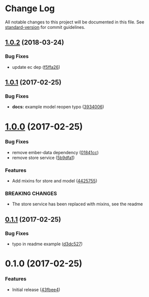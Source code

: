 # Change Log

All notable changes to this project will be documented in this file. See [standard-version](https://github.com/conventional-changelog/standard-version) for commit guidelines.

<a name="1.0.2"></a>
## [1.0.2](https://github.com/knownasilya/ember-data-tasks/compare/v1.0.1...v1.0.2) (2018-03-24)


### Bug Fixes

* update ec dep ([f5ffa26](https://github.com/knownasilya/ember-data-tasks/commit/f5ffa26))



<a name="1.0.1"></a>
## [1.0.1](https://github.com/knownasilya/ember-data-tasks/compare/v1.0.0...v1.0.1) (2017-02-25)


### Bug Fixes

* **docs:** example model reopen typo ([3934006](https://github.com/knownasilya/ember-data-tasks/commit/3934006))



<a name="1.0.0"></a>
# [1.0.0](https://github.com/knownasilya/ember-data-tasks/compare/v0.1.1...v1.0.0) (2017-02-25)


### Bug Fixes

* remove ember-data dependency ([01841cc](https://github.com/knownasilya/ember-data-tasks/commit/01841cc))
* remove store service ([5b9dfa1](https://github.com/knownasilya/ember-data-tasks/commit/5b9dfa1))


### Features

* Add mixins for store and model ([4425755](https://github.com/knownasilya/ember-data-tasks/commit/4425755))


### BREAKING CHANGES

* The store service has been replaced with mixins, see the readme



<a name="0.1.1"></a>
## [0.1.1](https://github.com/knownasilya/ember-data-tasks/compare/v0.1.0...v0.1.1) (2017-02-25)


### Bug Fixes

* typo in readme example ([d3dc527](https://github.com/knownasilya/ember-data-tasks/commit/d3dc527))



<a name="0.1.0"></a>
# 0.1.0 (2017-02-25)


### Features

* Initial release ([43fbee4](https://github.com/knownasilya/ember-data-tasks/commit/43fbee4))
